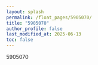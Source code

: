 ```yaml
---
layout: splash
permalink: /float_pages/5905070/
title: "5905070"
author_profile: false
last_modified_at: 2025-06-13
toc: false
---
```

 
5905070
